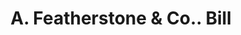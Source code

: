 ---
doi: 10.7916/D8N31813
date_other: '1899'
date_other_textual: '1899'
form: printed ephemera
genre:
- Invoices
name:
- A. Featherstone & Co.
object_in_context_url: https://biggert.cul.columbia.edu/items/view/ave_biggert_00934
subject_hierarchical_geographic:
- New York, New York, United States
subject_name:
- A. Featherstone & Co.
title: A. Featherstone & Co.. Bill
sort_title: A. Featherstone & Co.. Bill
call_number: ave_biggert_00934
coordinates:
- 40.71277777777778,-74.00583333333333
pid: ave_biggert_00934
identifiers: ave_biggert_00934
permalink: /biggert/ave_biggert_00934/
layout: iiif-image-page
---